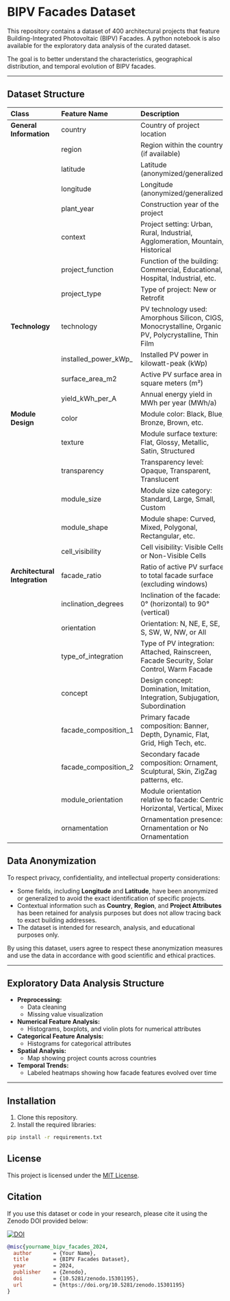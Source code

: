 # BIPV Facades Dataset

This repository contains a dataset of 400 architectural projects that feature Building-Integrated Photovoltaic (BIPV) Facades. A python notebook is also available for the exploratory data analysis of the curated dataset.  

The goal is to better understand the characteristics, geographical distribution, and temporal evolution of BIPV facades.

---

## Dataset Structure

| Class | Feature Name | Description |
|:------|:-------------------------|:------------|
| **General Information** | country | Country of project location |
|  | region | Region within the country (if available) |
|  | latitude | Latitude (anonymized/generalized) |
|  | longitude | Longitude (anonymized/generalized) |
|  | plant_year | Construction year of the project |
|  | context | Project setting: Urban, Rural, Industrial, Agglomeration, Mountain, Historical |
|  | project_function | Function of the building: Commercial, Educational, Hospital, Industrial, etc. |
|  | project_type | Type of project: New or Retrofit |
| **Technology** | technology | PV technology used: Amorphous Silicon, CIGS, Monocrystalline, Organic PV, Polycrystalline, Thin Film |
|  | installed_power_kWp_ | Installed PV power in kilowatt-peak (kWp) |
|  | surface_area_m2 | Active PV surface area in square meters (m²) |
|  | yield_kWh_per_A | Annual energy yield in MWh per year (MWh/a) |
| **Module Design** | color | Module color: Black, Blue, Bronze, Brown, etc. |
|  | texture | Module surface texture: Flat, Glossy, Metallic, Satin, Structured |
|  | transparency | Transparency level: Opaque, Transparent, Translucent |
|  | module_size | Module size category: Standard, Large, Small, Custom |
|  | module_shape | Module shape: Curved, Mixed, Polygonal, Rectangular, etc. |
|  | cell_visibility | Cell visibility: Visible Cells or Non-Visible Cells |
| **Architectural Integration** | facade_ratio | Ratio of active PV surface to total facade surface (excluding windows) |
|  | inclination_degrees | Inclination of the facade: 0° (horizontal) to 90° (vertical) |
|  | orientation | Orientation: N, NE, E, SE, S, SW, W, NW, or All |
|  | type_of_integration | Type of PV integration: Attached, Rainscreen, Facade Security, Solar Control, Warm Facade |
|  | concept | Design concept: Domination, Imitation, Integration, Subjugation, Subordination |
|  | facade_composition_1 | Primary facade composition: Banner, Depth, Dynamic, Flat, Grid, High Tech, etc. |
|  | facade_composition_2 | Secondary facade composition: Ornament, Sculptural, Skin, ZigZag patterns, etc. |
|  | module_orientation | Module orientation relative to facade: Centric, Horizontal, Vertical, Mixed |
|  | ornamentation | Ornamentation presence: Ornamentation or No Ornamentation |

## Data Anonymization

To respect privacy, confidentiality, and intellectual property considerations:

- Some fields, including **Longitude** and **Latitude**, have been anonymized or generalized to avoid the exact identification of specific projects.
- Contextual information such as **Country**, **Region**, and **Project Attributes** has been retained for analysis purposes but does not allow tracing back to exact building addresses.
- The dataset is intended for research, analysis, and educational purposes only.

By using this dataset, users agree to respect these anonymization measures and use the data in accordance with good scientific and ethical practices.

---

## Exploratory Data Analysis Structure

- **Preprocessing:**  
  - Data cleaning
  - Missing value visualization 
- **Numerical Feature Analysis:**  
  - Histograms, boxplots, and violin plots for numerical attributes
- **Categorical Feature Analysis:**  
  - Histograms for categorical attributes
- **Spatial Analysis:**  
  - Map showing project counts across countries
- **Temporal Trends:**  
  - Labeled heatmaps showing how facade features evolved over time

---

## Installation

1. Clone this repository.
2. Install the required libraries:

```bash
pip install -r requirements.txt
```

## License

This project is licensed under the [MIT License](LICENSE).

## Citation

If you use this dataset or code in your research, please cite it using the Zenodo DOI provided below:

[![DOI](https://zenodo.org/badge/DOI/10.5281/zenodo.15301195.svg)](https://doi.org/10.5281/zenodo.15301195)

```bibtex
@misc{yourname_bipv_facades_2024,
  author       = {Your Name},
  title        = {BIPV Facades Dataset},
  year         = 2024,
  publisher    = {Zenodo},
  doi          = {10.5281/zenodo.15301195},
  url          = {https://doi.org/10.5281/zenodo.15301195}
}
```

